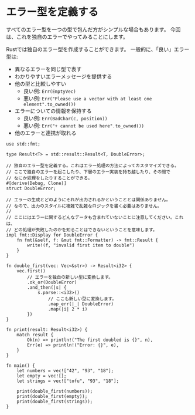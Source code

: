 # エラー型を定義する

すべてのエラー型を一つの型で包んだ方がシンプルな場合もあります。
今回は、これを独自のエラーでやってみることにします。

Rustでは独自のエラー型を作成することができます。 一般的に、「良い」エラー型は:

* 異なるエラーを同じ型で表す
* わかりやすいエラーメッセージを提供する
* 他の型と比較しやすい
    - 良い例: `Err(EmptyVec)`
    - 悪い例: `Err("Please use a vector with at least one element".to_owned())`
* エラーについての情報を保持する
    - 良い例: `Err(BadChar(c, position))`
    - 悪い例: `Err("+ cannot be used here".to_owned())`
* 他のエラーと連携が取れる

```rust,editable
use std::fmt;

type Result<T> = std::result::Result<T, DoubleError>;

// 独自のエラー型を定義する。これはエラー処理の方法によってカスタマイズできる。
// ここで独自のエラーを起こしたり、下層のエラー実装を持ち越したり、その間で
// なにか処理をしたりすることができる。
#[derive(Debug, Clone)]
struct DoubleError;

// エラーの生成とどのようにそれが出力されるかということとは関係ありません。
// なので、出力のスタイルに複雑で乱雑なロジックを書く必要はありません。
//
// ここにはエラーに関するどんなデータも含まれていないことに注意してください。これは、
// どの処理が失敗したのかを知ることはできないということを意味します。
impl fmt::Display for DoubleError {
    fn fmt(&self, f: &mut fmt::Formatter) -> fmt::Result {
        write!(f, "invalid first item to double")
    }
}

fn double_first(vec: Vec<&str>) -> Result<i32> {
    vec.first()
        // エラーを独自の新しい型に変換します。
        .ok_or(DoubleError)
        .and_then(|s| {
            s.parse::<i32>()
                // ここも新しい型に変換します。
                .map_err(|_| DoubleError)
                .map(|i| 2 * i)
        })
}

fn print(result: Result<i32>) {
    match result {
        Ok(n) => println!("The first doubled is {}", n),
        Err(e) => println!("Error: {}", e),
    }
}

fn main() {
    let numbers = vec!["42", "93", "18"];
    let empty = vec![];
    let strings = vec!["tofu", "93", "18"];

    print(double_first(numbers));
    print(double_first(empty));
    print(double_first(strings));
}
```
